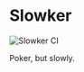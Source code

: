 # Slowker
![Slowker CI](https://github.com/ChandTheMan/Slowker/workflows/Slowker/badge.svg)

Poker, but slowly.

